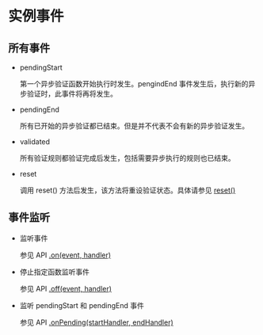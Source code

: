 # 实例事件

## 所有事件

- pendingStart

    第一个异步验证函数开始执行时发生。pengindEnd 事件发生后，执行新的异步验证时，此事件将再将发生。

- pendingEnd

    所有已开始的异步验证都已结束。但是并不代表不会有新的异步验证发生。

- validated

    所有验证规则都验证完成后发生，包括需要异步执行的规则也已结束。

- reset

    调用 reset() 方法后发生，该方法将重设验证状态。具体请参见 [reset()](reset.md)

## 事件监听

-  监听事件

    参见 API [.on(event, handler)](on.md)

- 停止指定函数监听事件

    参见 API [.off(event, handler)](off.md)

- 监听 pendingStart 和 pendingEnd 事件

    参见 API [.onPending(startHandler, endHandler)](onPending.md)
